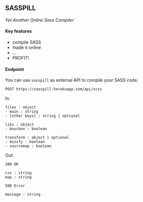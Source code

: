 ## SASSPILL

*Yet Another Online Sass Compiler*

#### Key features

- compile SASS
- made it online
- ...
- PROFIT!

#### Endpoint

You can use `sasspill` as external API to compile your SASS code.

```
POST https://sasspill.herokuapp.com/api/scss
```

In: 

```
files : object
- main : string
- [other keys] : string | optional

libs : object
- bourbon : boolean

transform : object | optional
- minify : boolean
- sourcemap : boolean
```

Out:

```
200 OK

css : string
map : string
```

```
500 Error

message : string
```
